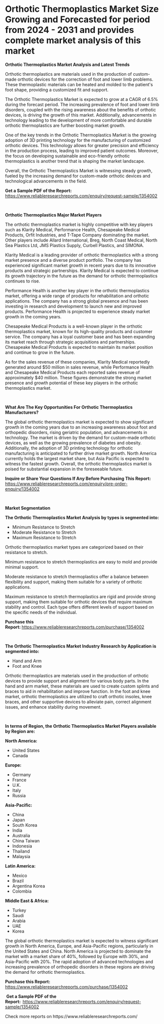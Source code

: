 <p><h1>Orthotic Thermoplastics Market Size Growing and Forecasted for period from 2024 - 2031 and provides complete market analysis of this market</h1></p><p><strong>Orthotic Thermoplastics Market Analysis and Latest Trends</strong></p>
<p><p>Orthotic thermoplastics are materials used in the production of custom-made orthotic devices for the correction of foot and lower limb problems. These thermoplastic materials can be heated and molded to the patient's foot shape, providing a customized fit and support.</p><p>The Orthotic Thermoplastics Market is expected to grow at a CAGR of 6.5% during the forecast period. The increasing prevalence of foot and lower limb disorders, coupled with the rising awareness about the benefits of orthotic devices, is driving the growth of this market. Additionally, advancements in technology leading to the development of more comfortable and durable orthotic thermoplastics are further boosting market growth.</p><p>One of the key trends in the Orthotic Thermoplastics Market is the growing adoption of 3D printing technology for the manufacturing of customized orthotic devices. This technology allows for greater precision and efficiency in the production process, leading to improved patient outcomes. Moreover, the focus on developing sustainable and eco-friendly orthotic thermoplastics is another trend that is shaping the market landscape.</p><p>Overall, the Orthotic Thermoplastics Market is witnessing steady growth, fueled by the increasing demand for custom-made orthotic devices and technological advancements in the field.</p></p>
<p><strong>Get a Sample PDF of the Report:&nbsp;</strong> <a href="https://www.reliableresearchreports.com/enquiry/request-sample/1354002">https://www.reliableresearchreports.com/enquiry/request-sample/1354002</a></p>
<p>&nbsp;</p>
<p><strong>Orthotic Thermoplastics Major Market Players</strong></p>
<p><p>The orthotic thermoplastics market is highly competitive with key players such as Klarity Medical, Performance Health, Chesapeake Medical Products, Orfit Industries, and T-Tape Company dominating the market. Other players include Allard International, Breg, North Coast Medical, North Sea Plastics Ltd, JMS Plastics Supply, Curbell Plastics, and SIMONA.</p><p>Klarity Medical is a leading provider of orthotic thermoplastics with a strong market presence and a diverse product portfolio. The company has experienced significant market growth in recent years due to its innovative products and strategic partnerships. Klarity Medical is expected to continue its growth trajectory in the future as the demand for orthotic thermoplastics continues to rise.</p><p>Performance Health is another key player in the orthotic thermoplastics market, offering a wide range of products for rehabilitation and orthotic applications. The company has a strong global presence and has been investing in research and development to launch new and improved products. Performance Health is projected to experience steady market growth in the coming years.</p><p>Chesapeake Medical Products is a well-known player in the orthotic thermoplastics market, known for its high-quality products and customer service. The company has a loyal customer base and has been expanding its market reach through strategic acquisitions and partnerships. Chesapeake Medical Products is expected to maintain its market position and continue to grow in the future.</p><p>As for the sales revenue of these companies, Klarity Medical reportedly generated around $50 million in sales revenue, while Performance Health and Chesapeake Medical Products each reported sales revenue of approximately $40 million. These figures demonstrate the strong market presence and growth potential of these key players in the orthotic thermoplastics market.</p></p>
<p>&nbsp;</p>
<p><strong>What Are The Key Opportunities For Orthotic Thermoplastics Manufacturers?</strong></p>
<p><p>The global orthotic thermoplastics market is expected to show significant growth in the coming years due to an increasing awareness about foot and orthopedic disorders, rising geriatric population, and advancements in technology. The market is driven by the demand for custom-made orthotic devices, as well as the growing prevalence of diabetes and obesity. Additionally, the adoption of 3D printing technology for orthotic manufacturing is anticipated to further drive market growth. North America currently holds the largest market share, but Asia Pacific is expected to witness the fastest growth. Overall, the orthotic thermoplastics market is poised for substantial expansion in the foreseeable future.</p></p>
<p><strong>Inquire or Share Your Questions If Any Before Purchasing This Report:</strong> <a href="https://www.reliableresearchreports.com/enquiry/pre-order-enquiry/1354002">https://www.reliableresearchreports.com/enquiry/pre-order-enquiry/1354002</a></p>
<p>&nbsp;</p>
<p><strong>Market Segmentation</strong></p>
<p><strong>The Orthotic Thermoplastics Market Analysis by types is segmented into:</strong></p>
<p><ul><li>Minimum Resistance to Stretch</li><li>Moderate Resistance to Stretch</li><li>Maximum Resistance to Stretch</li></ul></p>
<p><p>Orthotic thermoplastics market types are categorized based on their resistance to stretch. </p><p>Minimum resistance to stretch thermoplastics are easy to mold and provide minimal support. </p><p>Moderate resistance to stretch thermoplastics offer a balance between flexibility and support, making them suitable for a variety of orthotic applications. </p><p>Maximum resistance to stretch thermoplastics are rigid and provide strong support, making them suitable for orthotic devices that require maximum stability and control. Each type offers different levels of support based on the specific needs of the individual.</p></p>
<p><strong>Purchase this Report:&nbsp;</strong><a href="https://www.reliableresearchreports.com/purchase/1354002">https://www.reliableresearchreports.com/purchase/1354002</a></p>
<p>&nbsp;</p>
<p><strong>The Orthotic Thermoplastics Market Industry Research by Application is segmented into:</strong></p>
<p><ul><li>Hand and Arm</li><li>Foot and Knee</li></ul></p>
<p><p>Orthotic thermoplastics are materials used in the production of orthotic devices to provide support and alignment for various body parts. In the hand and arm market, these materials are used to create custom splints and braces to aid in rehabilitation and improve function. In the foot and knee market, orthotic thermoplastics are utilized to craft orthotic insoles, knee braces, and other supportive devices to alleviate pain, correct alignment issues, and enhance stability during movement.</p></p>
<p>&nbsp;</p>
<p><strong>In terms of Region, the Orthotic Thermoplastics Market Players available by Region are:</strong></p>
<p>
    <p> <strong> North America: </strong>
        <ul>
            <li>United States</li>
            <li>Canada</li>
        </ul>
        </p> 
    <p> <strong> Europe: </strong>
        <ul>
            <li>Germany</li>
            <li>France</li>
            <li>U.K.</li>
            <li>Italy</li>
            <li>Russia</li>
        </ul>
        </p> 
    <p> <strong> Asia-Pacific: </strong>
        <ul>
            <li>China</li>
            <li>Japan</li>
            <li>South Korea</li>
            <li>India</li>
            <li>Australia</li>
            <li>China Taiwan</li>
            <li>Indonesia</li>
            <li>Thailand</li>
            <li>Malaysia</li>
        </ul>
        </p> 
    <p> <strong> Latin America: </strong>
        <ul>
            <li>Mexico</li>
            <li>Brazil</li>
            <li>Argentina Korea</li>
            <li>Colombia</li>
        </ul>
        </p> 
    <p> <strong> Middle East & Africa: </strong>
        <ul>
            <li>Turkey</li>
            <li>Saudi</li>
            <li>Arabia</li>
            <li>UAE</li>
            <li>Korea</li>
        </ul>
    </p>
    </p>
<p><p>The global orthotic thermoplastics market is expected to witness significant growth in North America, Europe, and Asia-Pacific regions, particularly in the United States and China. North America is projected to dominate the market with a market share of 40%, followed by Europe with 30%, and Asia-Pacific with 20%. The rapid adoption of advanced technologies and increasing prevalence of orthopedic disorders in these regions are driving the demand for orthotic thermoplastics.</p></p>
<p><strong>Purchase this Report: </strong><a href="https://www.reliableresearchreports.com/purchase/1354002">https://www.reliableresearchreports.com/purchase/1354002</a></p>
<p>&nbsp;<strong>Get a Sample PDF of the Report:&nbsp;&nbsp;</strong><a href="https://www.reliableresearchreports.com/enquiry/request-sample/1354002">https://www.reliableresearchreports.com/enquiry/request-sample/1354002</a></p>
<p><strong></strong></p>
<p>Check more reports on https://www.reliableresearchreports.com/</p>